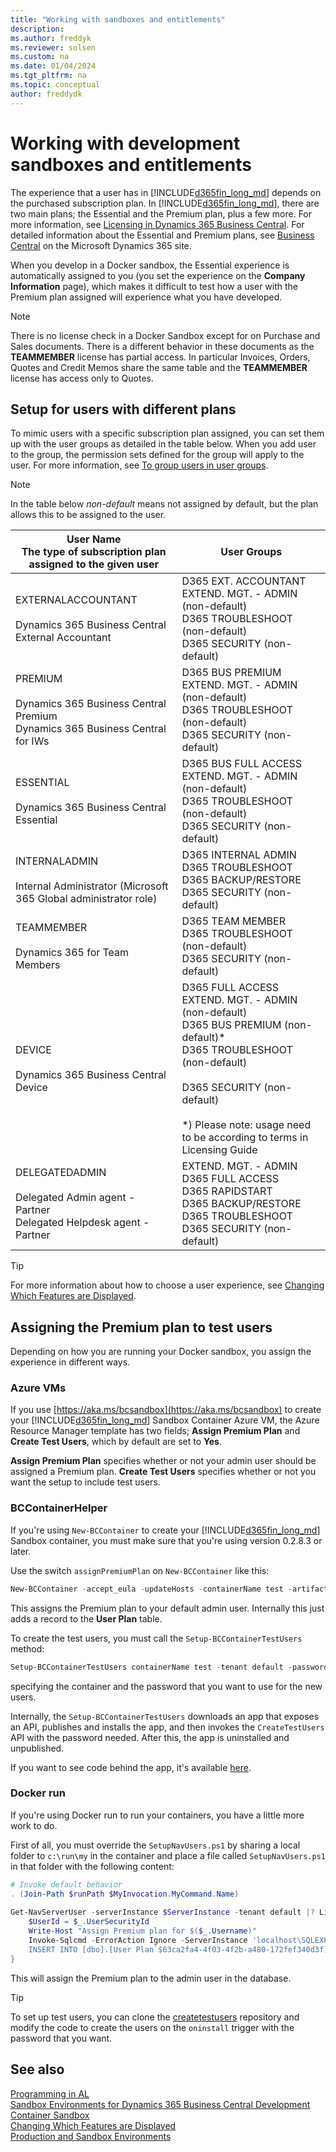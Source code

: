 ```yaml
---
title: "Working with sandboxes and entitlements"
description:
ms.author: freddyk
ms.reviewer: solsen
ms.custom: na
ms.date: 01/04/2024
ms.tgt_pltfrm: na
ms.topic: conceptual
author: freddydk
---
```


# Working with development sandboxes and entitlements

The experience that a user has in [!INCLUDE[d365fin_long_md](includes/d365fin_long_md.md)] depends on the purchased subscription plan. In [!INCLUDE[d365fin_long_md](includes/d365fin_long_md.md)], there are two main plans; the Essential and the Premium plan, plus a few more. For more information, see [Licensing in Dynamics 365 Business Central](../deployment/licensing.md). For detailed information about the Essential and Premium plans, see [Business Central](https://dynamics.microsoft.com/business-central/overview/) on the Microsoft Dynamics 365 site.  

When you develop in a Docker sandbox, the Essential experience is automatically assigned to you (you set the experience on the **Company Information** page), which makes it difficult to test how a user with the Premium plan assigned will experience what you have developed.

> [!NOTE]  
> There is no license check in a Docker Sandbox except for on Purchase and Sales documents. There is a different behavior in these documents as the **TEAMMEMBER** license has partial access. In particular Invoices, Orders, Quotes and Credit Memos share the same table and the **TEAMMEMBER** license has access only to Quotes.

## Setup for users with different plans

To mimic users with a specific subscription plan assigned, you can set them up with the user groups as detailed in the table below. When you add user to the group, the permission sets defined for the group will apply to the user. For more information, see [To group users in user groups](/dynamics365/business-central/ui-define-granular-permissions#to-manage-permissions-through-user-groups).

> [!NOTE]  
> In the table below *non-default* means not assigned by default, but the plan allows this to be assigned to the user.

|User Name <br>The type of subscription plan <br> assigned to the given user|User Groups|
|---------|-----------
|EXTERNALACCOUNTANT<br><br>Dynamics 365 Business Central External Accountant|D365 EXT. ACCOUNTANT<br>EXTEND. MGT. - ADMIN (non-default)<br>D365 TROUBLESHOOT (non-default)<br>D365 SECURITY (non-default)|
|PREMIUM<br><br>Dynamics 365 Business Central Premium<br>Dynamics 365 Business Central for IWs|D365 BUS PREMIUM<br>EXTEND. MGT. - ADMIN (non-default)<br>D365 TROUBLESHOOT (non-default)<br>D365 SECURITY (non-default)|
|ESSENTIAL<br><br>Dynamics 365 Business Central Essential|D365 BUS FULL ACCESS<br>EXTEND. MGT. - ADMIN (non-default)<br>D365 TROUBLESHOOT (non-default)<br>D365 SECURITY (non-default)|
|INTERNALADMIN<br><br>Internal Administrator (Microsoft 365 Global administrator role)|D365 INTERNAL ADMIN<br>D365 TROUBLESHOOT<br>D365 BACKUP/RESTORE<br>D365 SECURITY (non-default)|
|TEAMMEMBER<br><br>Dynamics 365 for Team Members|D365 TEAM MEMBER<br>D365 TROUBLESHOOT (non-default)<br>D365 SECURITY (non-default)|
|DEVICE    <br><br>Dynamics 365 Business Central Device|D365 FULL ACCESS<br>EXTEND. MGT. - ADMIN (non-default)<br>D365 BUS PREMIUM (non-default)* <br>D365 TROUBLESHOOT (non-default)<br><br>D365 SECURITY (non-default)<br><br> *) Please note: usage need to be according to terms in Licensing Guide |
|DELEGATEDADMIN<br><br>Delegated Admin agent - Partner<br>Delegated Helpdesk agent - Partner|EXTEND. MGT. - ADMIN<br>D365 FULL ACCESS<br>D365 RAPIDSTART<br>D365 BACKUP/RESTORE<br>D365 TROUBLESHOOT<br>D365 SECURITY (non-default)|

> [!TIP]  
> For more information about how to choose a user experience, see [Changing Which Features are Displayed](/dynamics365/business-central/ui-experiences#choosing-a-user-experience-to-show-or-hide-features).

## Assigning the Premium plan to test users
Depending on how you are running your Docker sandbox, you assign the experience in different ways.

### Azure VMs
If you use [https://aka.ms/bcsandbox](https://aka.ms/bcsandbox) to create your [!INCLUDE[d365fin_long_md](includes/d365fin_long_md.md)] Sandbox Container Azure VM, the Azure Resource Manager template has two fields; **Assign Premium Plan** and **Create Test Users**, which by default are set to **Yes**.

**Assign Premium Plan** specifies whether or not your admin user should be assigned a Premium plan. **Create Test Users** specifies whether or not you want the setup to include test users. 

### BCContainerHelper
If you're using `New-BCContainer` to create your [!INCLUDE[d365fin_long_md](includes/d365fin_long_md.md)] Sandbox container, you must make sure that you're using version 0.2.8.3 or later.

Use the switch `assignPremiumPlan` on `New-BCContainer` like this:

```powershell
New-BCContainer -accept_eula -updateHosts -containerName test -artifactUrl (Get-BCArtifactUrl -country us) -assignPremiumPlan
```

This assigns the Premium plan to your default admin user. Internally this just adds a record to the **User Plan** table.

To create the test users, you must call the `Setup-BCContainerTestUsers` method:

```powershell
Setup-BCContainerTestUsers containerName test -tenant default -password $securePassword
```

specifying the container and the password that you want to use for the new users.

Internally, the `Setup-BCContainerTestUsers` downloads an app that exposes an API, publishes and installs the app, and then invokes the `CreateTestUsers` API with the password needed. After this, the app is uninstalled and unpublished.

If you want to see code behind the app, it's available [here](https://github.com/businesscentralapps/createtestusers).

### Docker run
If you're using Docker run to run your containers, you have a little more work to do.

First of all, you must override the `SetupNavUsers.ps1` by sharing a local folder to `c:\run\my` in the container and place a file called `SetupNavUsers.ps1` in that folder with the following content:

```powershell
# Invoke default behavior
. (Join-Path $runPath $MyInvocation.MyCommand.Name)
 
Get-NavServerUser -serverInstance $ServerInstance -tenant default |? LicenseType -eq "FullUser" | ForEach-Object {
    $UserId = $_.UserSecurityId
    Write-Host "Assign Premium plan for $($_.Username)"
    Invoke-Sqlcmd -ErrorAction Ignore -ServerInstance 'localhost\SQLEXPRESS' -Query "USE [$TenantId]
    INSERT INTO [dbo].[User Plan`$63ca2fa4-4f03-4f2b-a480-172fef340d3f] ([Plan ID],[User Security ID]) VALUES ('{8e9002c0-a1d8-4465-b952-817d2948e6e2}','$userId')"
}
```

This will assign the Premium plan to the admin user in the database.

> [!TIP]  
> To set up test users, you can clone the [createtestusers](https://github.com/businesscentralapps/createtestusers) repository and modify the code to create the users on the `oninstall` trigger with the password that you want.

## See also

[Programming in AL](devenv-programming-in-al.md)    
[Sandbox Environments for Dynamics 365 Business Central Development](devenv-sandbox-overview.md)    
[Container Sandbox](devenv-get-started-container-sandbox.md)    
[Changing Which Features are Displayed](/dynamics365/business-central/ui-experiences#choosing-a-user-experience-to-show-or-hide-features)    
[Production and Sandbox Environments](../administration/environment-types.md)  
